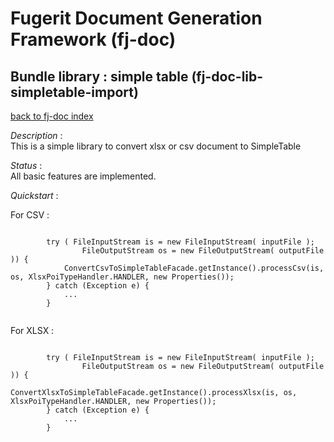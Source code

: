 # Fugerit Document Generation Framework (fj-doc)

## Bundle library : simple table (fj-doc-lib-simpletable-import)

[back to fj-doc index](../README.md)

*Description* :  
This is a simple library to convert xlsx or csv document to SimpleTable

*Status* :  
All basic features are implemented.  
  
  
*Quickstart* :

For CSV : 

```

		try ( FileInputStream is = new FileInputStream( inputFile );
				FileOutputStream os = new FileOutputStream( outputFile )) {
			ConvertCsvToSimpleTableFacade.getInstance().processCsv(is, os, XlsxPoiTypeHandler.HANDLER, new Properties());
		} catch (Exception e) {
			...
		}
		
```

For XLSX :

```

		try ( FileInputStream is = new FileInputStream( inputFile );
				FileOutputStream os = new FileOutputStream( outputFile )) {
			ConvertXlsxToSimpleTableFacade.getInstance().processXlsx(is, os, XlsxPoiTypeHandler.HANDLER, new Properties());
		} catch (Exception e) {
			...
		}
		
```